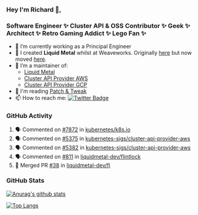 ### Hey I'm Richard 👋, 

<h3 align="left">Software Engineer ✨ Cluster API & OSS Contributor ✨ Geek ✨ Architect ✨ Retro Gaming Addict ✨ Lego Fan ✨</h3>

- 🔭 I’m currently working as a Principal Engineer
- 📯 I created **Liquid Metal** whilst at Weaveworks. Originally [here](https://github.com/weaveworks-liquidmetal) but now moved [here](https://github.com/liquidmetal-dev).
- 👯 I’m a maintainer of:
  -  [Liquid Metal](https://github.com/liquidmetal-dev)
  -  [Cluster API Provider AWS](https://github.com/kubernetes-sigs/cluster-api-provider-aws)
  -  [Cluster API Provider GCP](https://github.com/kubernetes-sigs/cluster-api-provider-gcp)
- 💬 I'm reading [Patch & Tweak](https://bjooks.com/products/patch-tweak-exploring-modular-synthesis)
- 📫 How to reach me: [![Twitter Badge](https://img.shields.io/badge/-@fruit_case-00acee?style=flat&logo=Twitter&logoColor=white)](https://twitter.com/intent/follow?screen_name=fruit_case "Follow on Twitter")

### GitHub Activity 

<!--START_SECTION:activity-->
1. 🗣 Commented on [#7872](https://github.com/kubernetes/k8s.io/pull/7872#issuecomment-2718579924) in [kubernetes/k8s.io](https://github.com/kubernetes/k8s.io)
2. 🗣 Commented on [#5375](https://github.com/kubernetes-sigs/cluster-api-provider-aws/pull/5375#issuecomment-2718500796) in [kubernetes-sigs/cluster-api-provider-aws](https://github.com/kubernetes-sigs/cluster-api-provider-aws)
3. 🗣 Commented on [#5382](https://github.com/kubernetes-sigs/cluster-api-provider-aws/pull/5382#issuecomment-2713997269) in [kubernetes-sigs/cluster-api-provider-aws](https://github.com/kubernetes-sigs/cluster-api-provider-aws)
4. 🗣 Commented on [#811](https://github.com/liquidmetal-dev/flintlock/issues/811#issuecomment-2713048186) in [liquidmetal-dev/flintlock](https://github.com/liquidmetal-dev/flintlock)
5. 🎉 Merged PR [#38](https://github.com/liquidmetal-dev/fl/pull/38) in [liquidmetal-dev/fl](https://github.com/liquidmetal-dev/fl)
<!--END_SECTION:activity-->

### GitHub Stats

[![Anurag's github stats](https://github-readme-stats.vercel.app/api?username=richardcase&count_private=true&show_icons=true)](https://github.com/anuraghazra/github-readme-stats)

[![Top Langs](https://github-readme-stats.vercel.app/api/top-langs/?username=richardcase&hide=html&layout=compact)](https://github.com/anuraghazra/github-readme-stats)
